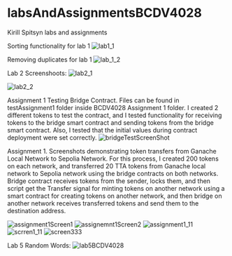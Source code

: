 # labsAndAssignmentsBCDV4028

Kirill Spitsyn labs and assignments

Sorting functionality for lab 1
![lab1_1](https://github.com/KirillSpitsyn/labsAndAssignmentsBCDV4028/assets/72778161/b7a173bf-e873-468d-85c6-620f699f61cb)

Removing duplicates for lab 1
![lab_1_2](https://github.com/KirillSpitsyn/labsAndAssignmentsBCDV4028/assets/72778161/f4c604b1-6335-4f80-9b40-b52f697276f3)

Lab 2 Screenshoots:
![lab2_1](https://github.com/KirillSpitsyn/labsAndAssignmentsBCDV4028/assets/72778161/8a125dfc-b817-42e5-b39b-fba2e5f753c6)

![lab2_2](https://github.com/KirillSpitsyn/labsAndAssignmentsBCDV4028/assets/72778161/c5bfd043-fb12-42a4-af95-847474841967)

Assignment 1 Testing Bridge Contract. Files can be found in testAssignment1 folder inside BCDV4028 Assignment 1 folder. I created 2 
different tokens to test the contract, and I tested functionality for receiving tokens to the bridge smart contract and sending tokens
from the bridge smart contract. Also, I tested that the initial values during contract deployment were set correctly.
![bridgeTestScreenShot](https://github.com/KirillSpitsyn/labsAndAssignmentsBCDV4028/assets/72778161/c890def1-8954-4fd6-b718-5ad05f750e9e)

Assignment 1. Screenshots demonstrating token transfers from Ganache Local Network to Sepolia Network. For this process, I 
created 200 tokens on each network, and transferred 20 TTA tokens from Ganache local network to Sepolia network using the bridge contracts
on both networks. Bridge contract receives tokens from the sender, locks them, and then script get the Transfer signal for minting tokens
on another network using a smart contract for creating tokens on another network, and then bridge on another network receives transferred 
tokens and send them to the destination address.

![assignment1Screen1](https://github.com/KirillSpitsyn/labsAndAssignmentsBCDV4028/assets/72778161/e573972f-56ae-4b69-98d6-5c7de5f8a8dd)
![assignemnt1Screen2](https://github.com/KirillSpitsyn/labsAndAssignmentsBCDV4028/assets/72778161/75ceaf25-6ff4-4e49-8053-04429b3f88ea)
![assignment1_11](https://github.com/KirillSpitsyn/labsAndAssignmentsBCDV4028/assets/72778161/5aa08350-e1ca-40c0-b8ed-4177dde313a5)
![scrren1_11](https://github.com/KirillSpitsyn/labsAndAssignmentsBCDV4028/assets/72778161/7d5f08aa-efe5-44ed-bd1b-36c29e7762bc)
![screen333](https://github.com/KirillSpitsyn/labsAndAssignmentsBCDV4028/assets/72778161/b9f8f670-79b9-4979-878e-5bee052f39f2)


Lab 5 Random Words:
![lab5BCDV4028](https://github.com/KirillSpitsyn/labsAndAssignmentsBCDV4028/assets/72778161/3960f464-033b-44b6-aeb9-bac0b162564d)

